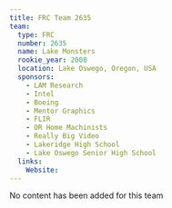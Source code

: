 ```yaml
---
title: FRC Team 2635
team:
  type: FRC
  number: 2635
  name: Lake Monsters
  rookie_year: 2008
  location: Lake Oswego, Oregon, USA
  sponsors:
    - LAM Research
    - Intel
    - Boeing
    - Mentor Graphics
    - FLIR
    - OR Home Machinists
    - Really Big Video
    - Lakeridge High School
    - Lake Oswego Senior High School
  links:
    Website: 
---
```

No content has been added for this team